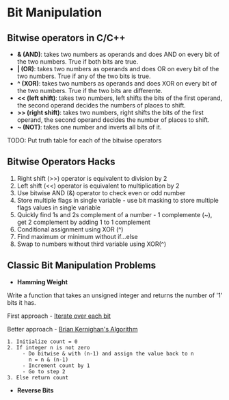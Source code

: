 # Bit Manipulation

## Bitwise operators in C/C++

- **& (AND)**: takes two numbers as operands and does AND on every bit of the two numbers. True if both bits are true.
- **| (OR)**: takes two numbers as operands and does OR on every bit of the two numbers. True if any of the two bits 
is true.
- **^ (XOR)**: takes two numbers as operands and does XOR on every bit of the two numbers. True if the two bits are
differente.
- **<< (left shift)**: takes two numbers, left shifts the bits of the first operand, the second operand decides the
numbers of places to shift.
- **>> (right shift)**: takes two numbers, right shifts the bits of the first operand, the second operand decides the
number of places to shift.
- **~ (NOT)**: takes one number and inverts all bits of it.

TODO: Put truth table for each of the bitwise operators

## Bitwise Operators Hacks

1. Right shift (>>) operator is equivalent to division by 2
2. Left shift (<<) operator is equivalent to multiplication by 2
3. Use bitwise AND (&) operator to check even or odd number
4. Store multiple flags in single variable - use bit masking to store multiple flags values in single variable
5. Quickly find 1s and 2s complement of a number - 1 complemente (~), get 2 complement by adding 1 to 1 complement
6. Conditional assignment using XOR (^)
7. Find maximum or minimum without if...else
8. Swap to numbers without third variable using XOR(^)

## Classic Bit Manipulation Problems

- **Hamming Weight**

Write a function that takes an unsigned integer and returns the number of '1' 
bits it has.

First approach - [Iterate over each bit](https://github.com/alanrubik/Challenges/blob/main/rob/191.c)

Better approach - [Brian Kernighan's Algorithm](https://github.com/alanrubik/Challenges/blob/main/rob/191_kernighan.c)

```
1. Initialize count = 0
2. If integer n is not zero
     - Do bitwise & with (n-1) and assign the value back to n
       n = n & (n-1)
     - Increment count by 1
     - Go to step 2
3. Else return count
```

- **Reverse Bits**

 
